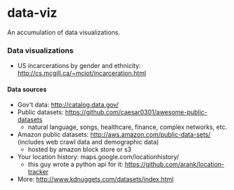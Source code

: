 # data-viz
An accumulation of data visualizations.

### Data visualizations
- US incarcerations by gender and ethnicity: http://cs.mcgill.ca/~mciot/incarceration.html 

#### Data sources
- Gov't data: http://catalog.data.gov/
- Public datasets: https://github.com/caesar0301/awesome-public-datasets
  - natural language, songs, healthcare, finance, complex networks, etc.
- Amazon public datasets: http://aws.amazon.com/public-data-sets/ (includes web crawl data and demographic data)
  - hosted by amazon block store or s3
- Your location history: maps.google.com/locationhistory/
  - this guy wrote a python api for it: https://github.com/arank/location-tracker
- More: http://www.kdnuggets.com/datasets/index.html
